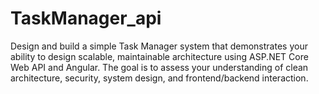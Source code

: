 # TaskManager_api
Design and build a simple Task Manager system that demonstrates your ability to design scalable, maintainable architecture using ASP.NET Core Web API and Angular. The goal is to assess your understanding of clean architecture, security, system design, and frontend/backend interaction.
